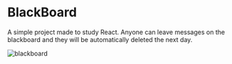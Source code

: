 # BlackBoard

A simple project made to study React. 
Anyone can leave messages on the blackboard and they will be automatically deleted the next day.

<img src="https://i.ibb.co/pvB0Dgq/blackboard.png" alt="blackboard" border="0">
